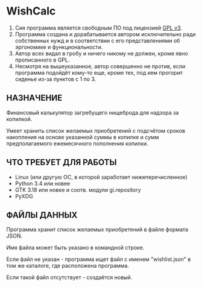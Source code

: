 # WishCalc

1. Сия программа является свободным ПО под лицензией [GPL v3](https://www.gnu.org/licenses/gpl.html).
2. Программа создана и дорабатывается автором исключительно ради собственных
   нужд и в соответствии с его представлениями об эргономике и функциональности.
3. Автор всех видал в гробу и ничего никому не должен, кроме явно
   прописанного в GPL.
4. Несмотря на вышеуказанное, автор совершенно не против, если программа
   подойдёт кому-то еще, кроме тех, под кем прогорит сиденье из-за пунктов
   с 1 по 3.

## НАЗНАЧЕНИЕ

Финансовый калькулятор загребущего нищеброда для надзора за копилкой.

Умеет хранить список желаемых приобретений с подсчётом сроков накопления
на основе указанной суммы в копилке и сумм предполагаемого ежемесячного
пополнения копилки.

## ЧТО ТРЕБУЕТ ДЛЯ РАБОТЫ

- Linux (или другую ОС, в которой заработает нижеперечисленное)
- Python 3.4 или новее
- GTK 3.18 или новее и соотв. модули gi.repository
- PyXDG

## ФАЙЛЫ ДАННЫХ

Программа хранит список желаемых приобретений в файле формата JSON.

Имя файла может быть указано в командной строке.

Если файл не указан - программа ищет файл с именем "wishlist.json"
в том же каталоге, где расположена программа.

Если такой файл отсутствует - создаётся новый.
